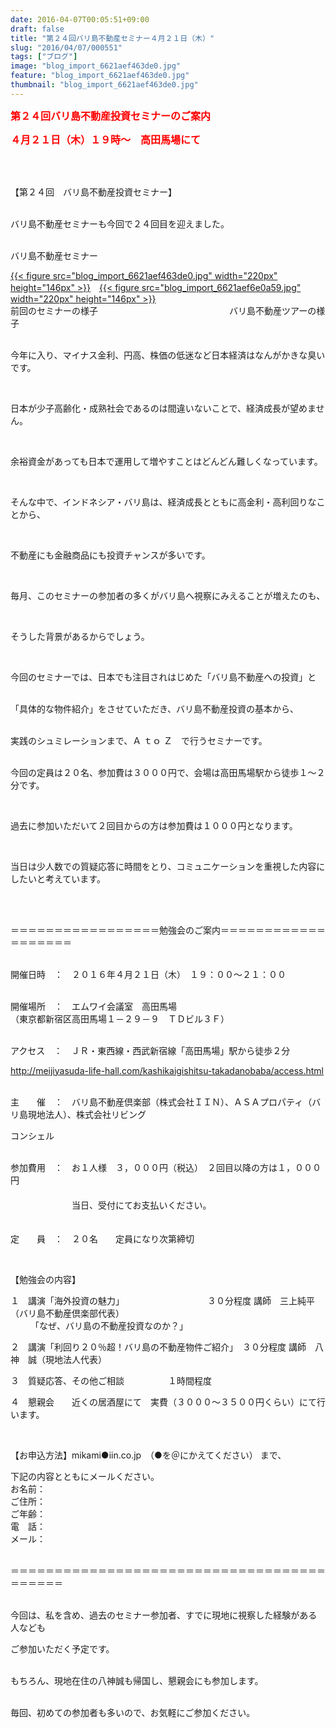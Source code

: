 ```yaml
---
date: 2016-04-07T00:05:51+09:00
draft: false
title: "第２４回バリ島不動産セミナー４月２１日（木）"
slug: "2016/04/07/000551"
tags: ["ブログ"]
image: "blog_import_6621aef463de0.jpg"
feature: "blog_import_6621aef463de0.jpg"
thumbnail: "blog_import_6621aef463de0.jpg"
---
```

<p><font color="#ff0000" size="3"><strong>第２４回バリ島不動産投資セミナーのご案内</strong></font> <br/></p><p><font color="#ff0000" size="3"><strong>４月２１日（木）１９時～　高田馬場にて</strong></font></p><br/><br/><p>【第２４回　バリ島不動産投資セミナー】</p><p><br/>バリ島不動産セミナーも今回で２４回目を迎えました。</p><p><br/>バリ島不動産セミナー </p><p><a href="blog_import_6621aef5a33a5.jpg">{{< figure src="blog_import_6621aef463de0.jpg" width="220px" height="146px" >}}</a>　<a href="blog_import_6621aef844425.jpg">{{< figure src="blog_import_6621aef6e0a59.jpg" width="220px" height="146px" >}}</a><br/> 前回のセミナーの様子　　　　　　　　　　　　　　　バリ島不動産ツアーの様子</p><p><br/>今年に入り、マイナス金利、円高、株価の低迷など日本経済はなんがかきな臭いです。</p><br/><p>日本が少子高齢化・成熟社会であるのは間違いないことで、経済成長が望めません。</p><br/><p>余裕資金があっても日本で運用して増やすことはどんどん難しくなっています。</p><br/><p>そんな中で、インドネシア・バリ島は、経済成長とともに高金利・高利回りなことから、</p><br/><p>不動産にも金融商品にも投資チャンスが多いです。</p><br/><p>毎月、このセミナーの参加者の多くがバリ島へ視察にみえることが増えたのも、</p><br/><p>そうした背景があるからでしょう。</p><br/><p>今回のセミナーでは、日本でも注目されはじめた「バリ島不動産への投資」と</p><p><br/>「具体的な物件紹介」をさせていただき、バリ島不動産投資の基本から、</p><p><br/>実践のシュミレーションまで、Ａ ｔｏ Ｚ　で行うセミナーです。</p><p><br/>今回の定員は２０名、参加費は３０００円で、会場は高田馬場駅から徒歩１～２分です。</p><br/><p>過去に参加いただいて２回目からの方は参加費は１０００円となります。</p><br/><p>当日は少人数での質疑応答に時間をとり、コミュニケーションを重視した内容にしたいと考えています。</p><br/><br/><p>＝＝＝＝＝＝＝＝＝＝＝＝＝＝＝＝＝勉強会のご案内＝＝＝＝＝＝＝＝＝＝＝＝＝＝＝＝＝＝＝</p><p><br/>開催日時　：　２０１６年４月２１日（木）　１９：００～２１：００</p><p><br/>開催場所　：　エムワイ会議室　高田馬場<br/> （東京都新宿区高田馬場１－２９－９　ＴＤビル３Ｆ）</p><p><br/>アクセス　：　ＪＲ・東西線・西武新宿線「高田馬場」駅から徒歩２分</p><p><a href="http://meijiyasuda-life-hall.com/kashikaigishitsu-takadanobaba/access.html">http://meijiyasuda-life-hall.com/kashikaigishitsu-takadanobaba/access.html</a> </p><p><br/>主　　催　：　バリ島不動産倶楽部（株式会社ＩＩＮ）、ＡＳＡプロパティ（バリ島現地法人）、株式会社リビング</p><p>コンシェル</p><p><br/>参加費用　：　お１人様　３，０００円（税込）　２回目以降の方は１，０００円<br/>　　　　　　　<br/>　　　　　　　当日、受付にてお支払いください。<br/>　　　　　　　</p><p>定　　員　：　２０名　　定員になり次第締切</p><br/><p>【勉強会の内容】</p><p>１　講演「海外投資の魅力」　　　　　　　　　　３０分程度 講師　三上純平（バリ島不動産倶楽部代表）<br/> 　　 「なぜ、バリ島の不動産投資なのか？」</p><p>２　講演「利回り２０％超！バリ島の不動産物件ご紹介」　３０分程度 講師　八神　誠（現地法人代表）</p><p>３　質疑応答、その他ご相談　　　　　１時間程度</p><p>４　懇親会　　近くの居酒屋にて　実費（３０００～３５００円くらい）にて行います。</p><br/><p>【お申込方法】mikami●iin.co.jp　（●を＠にかえてください） まで、</p><p>下記の内容とともにメールください。<br/>お名前：<br/>ご住所：<br/>ご年齢：<br/> 電　話：<br/>メール：</p><p><br/>＝＝＝＝＝＝＝＝＝＝＝＝＝＝＝＝＝＝＝＝＝＝＝＝＝＝＝＝＝＝＝＝＝＝＝＝＝＝＝＝＝＝</p><p><br/>今回は、私を含め、過去のセミナー参加者、すでに現地に視察した経験がある人なども</p><p>ご参加いただく予定です。</p><p><br/>もちろん、現地在住の八神誠も帰国し、懇親会にも参加します。</p><p><br/>毎回、初めての参加者も多いので、お気軽にご参加ください。<br/></p>


